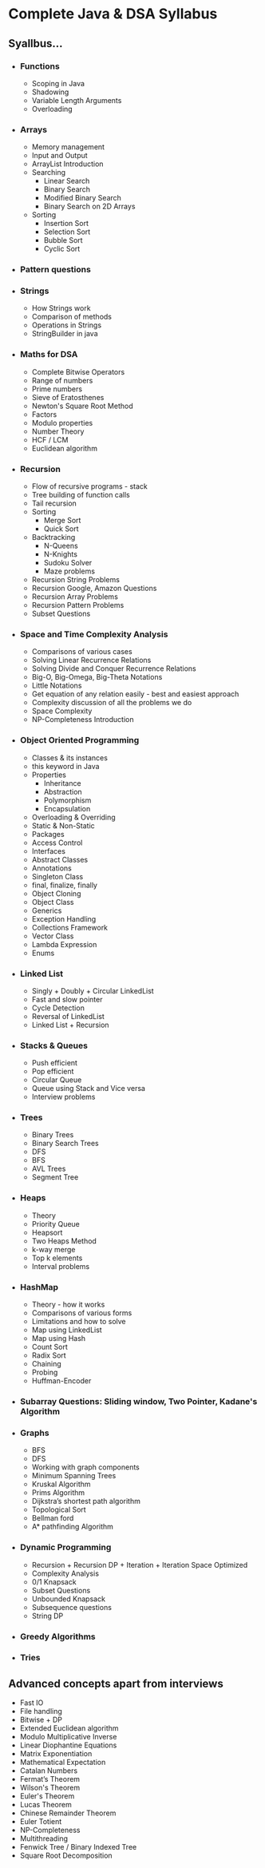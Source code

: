# Complete Java & DSA Syllabus

  
## Syallbus...

- ### Functions
    - Scoping in Java
    - Shadowing
    - Variable Length Arguments
    - Overloading
- ### Arrays
    - Memory management
    - Input and Output
    - ArrayList Introduction
    - Searching
        - Linear Search
        - Binary Search
        - Modified Binary Search
        - Binary Search on 2D Arrays
    - Sorting
        - Insertion Sort
        - Selection Sort
        - Bubble Sort
        - Cyclic Sort
- ### Pattern questions
- ### Strings
    - How Strings work
    - Comparison of methods
    - Operations in Strings
    - StringBuilder in java
- ### Maths for DSA
    - Complete Bitwise Operators
    - Range of numbers
    - Prime numbers
    - Sieve of Eratosthenes
    - Newton's Square Root Method
    - Factors
    - Modulo properties
    - Number Theory
    - HCF / LCM
    - Euclidean algorithm
- ### Recursion
    - Flow of recursive programs - stack
    - Tree building of function calls
    - Tail recursion
    - Sorting
        - Merge Sort
        - Quick Sort
    - Backtracking
        - N-Queens
        - N-Knights
        - Sudoku Solver
        - Maze problems
    - Recursion String Problems
    - Recursion Google, Amazon Questions
    - Recursion Array Problems
    - Recursion Pattern Problems
    - Subset Questions
- ### Space and Time Complexity Analysis
    - Comparisons of various cases
    - Solving Linear Recurrence Relations
    - Solving Divide and Conquer Recurrence Relations
    - Big-O, Big-Omega, Big-Theta Notations
    - Little Notations
    - Get equation of any relation easily - best and easiest approach
    - Complexity discussion of all the problems we do
    - Space Complexity
    - NP-Completeness Introduction
- ### Object Oriented Programming
    - Classes & its instances
    - this keyword in Java
    - Properties
        - Inheritance
        - Abstraction
        - Polymorphism
        - Encapsulation
    - Overloading & Overriding
    - Static & Non-Static
    - Packages
    - Access Control
    - Interfaces
    - Abstract Classes
    - Annotations
    - Singleton Class
    - final, finalize, finally
    - Object Cloning
    - Object Class
    - Generics
    - Exception Handling
    - Collections Framework
    - Vector Class
    - Lambda Expression 
    - Enums
- ### Linked List
    - Singly + Doubly + Circular LinkedList
    - Fast and slow pointer
    - Cycle Detection
    - Reversal of LinkedList
    - Linked List + Recursion
- ### Stacks & Queues
    - Push efficient
    - Pop efficient
    - Circular Queue
    - Queue using Stack and Vice versa
    - Interview problems
- ### Trees
    - Binary Trees
    - Binary Search Trees
    - DFS
    - BFS
    - AVL Trees
    - Segment Tree
- ### Heaps
    - Theory
    - Priority Queue
    - Heapsort
    - Two Heaps Method
    - k-way merge
    - Top k elements
    - Interval problems
- ### HashMap
    - Theory - how it works
    - Comparisons of various forms
    - Limitations and how to solve
    - Map using LinkedList
    - Map using Hash
    - Count Sort
    - Radix Sort
    - Chaining
    - Probing
    - Huffman-Encoder
- ### Subarray Questions: Sliding window, Two Pointer, Kadane's Algorithm
- ### Graphs
    - BFS
    - DFS
    - Working with graph components
    - Minimum Spanning Trees
    - Kruskal Algorithm
    - Prims Algorithm
    - Dijkstra’s shortest path algorithm
    - Topological Sort
    - Bellman ford
    - A* pathfinding Algorithm
- ### Dynamic Programming
    - Recursion + Recursion DP + Iteration + Iteration Space Optimized
    - Complexity Analysis
    - 0/1 Knapsack
    - Subset Questions
    - Unbounded Knapsack
    - Subsequence questions
    - String DP
- ### Greedy Algorithms
- ### Tries

## Advanced concepts apart from interviews 
- Fast IO
- File handling
- Bitwise + DP
- Extended Euclidean algorithm
- Modulo Multiplicative Inverse
- Linear Diophantine Equations
- Matrix Exponentiation
- Mathematical Expectation
- Catalan Numbers
- Fermat’s Theorem
- Wilson's Theorem
- Euler's Theorem
- Lucas Theorem
- Chinese Remainder Theorem
- Euler Totient
- NP-Completeness
- Multithreading
- Fenwick Tree / Binary Indexed Tree
- Square Root Decomposition

